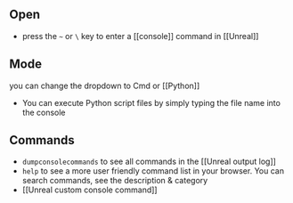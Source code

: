 
## Open
- press the `~` or `\` key to enter a [[console]] command in [[Unreal]]

## Mode 
you can change the dropdown to Cmd or [[Python]] 
- You can execute Python script files by simply typing the file name into the console

## Commands
- `dumpconsolecommands` to see all commands in the [[Unreal output log]]
- `help` to see a more user friendly command list in your browser.
	  You can search commands, see the description & category 
- [[Unreal custom console command]]
